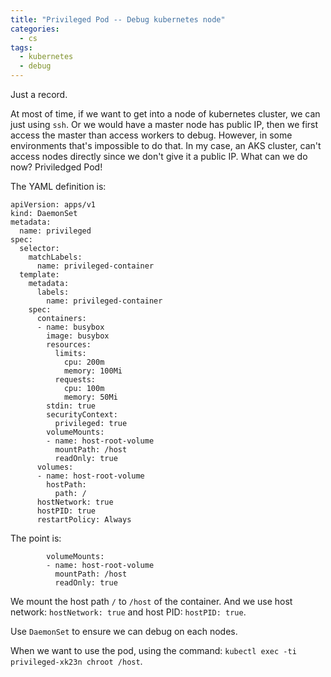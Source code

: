 ```yaml
---
title: "Privileged Pod -- Debug kubernetes node"
categories:
  - cs
tags:
  - kubernetes
  - debug
---
```


Just a record.

At most of time, if we want to get into a node of kubernetes cluster, we can just using `ssh`. Or we would have a master node has public IP, then we first access the master than access workers to debug. However, in some environments that's impossible to do that. In my case, an AKS cluster, can't access nodes directly since we don't give it a public IP. What can we do now? Priviledged Pod!

The YAML definition is:

```
apiVersion: apps/v1
kind: DaemonSet
metadata:
  name: privileged
spec:
  selector:
    matchLabels:
      name: privileged-container
  template:
    metadata:
      labels:
        name: privileged-container
    spec:
      containers:
      - name: busybox
        image: busybox
        resources:
          limits:
            cpu: 200m
            memory: 100Mi
          requests:
            cpu: 100m
            memory: 50Mi
        stdin: true
        securityContext:
          privileged: true
        volumeMounts:
        - name: host-root-volume
          mountPath: /host
          readOnly: true
      volumes:
      - name: host-root-volume
        hostPath:
          path: /
      hostNetwork: true
      hostPID: true
      restartPolicy: Always
```

The point is:

```
        volumeMounts:
        - name: host-root-volume
          mountPath: /host
          readOnly: true
```

We mount the host path `/` to `/host` of the container. And we use host network: `hostNetwork: true` and host PID: `hostPID: true`.

Use `DaemonSet` to ensure we can debug on each nodes.

When we want to use the pod, using the command: `kubectl exec -ti privileged-xk23n chroot /host`.
